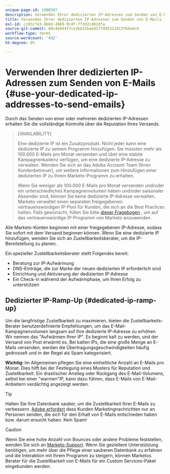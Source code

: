 ```yaml
---
unique-page-id: 1900587
description: Verwenden Ihrer dedizierten IP-Adressen zum Senden von E-Mails - Marketo Docs - Produktdokumentation
title: Verwenden Ihrer dedizierten IP-Adressen zum Senden von E-Mails
exl-id: cc83cf43-8b6d-4869-9c4f-7f3d2cd82dfa
source-git-commit: 88c4e844f7ce26b12bae8177dd5311813fb4adcb
workflow-type: tm+mt
source-wordcount: '432'
ht-degree: 0%

---
```


# Verwenden Ihrer dedizierten IP-Adressen zum Senden von E-Mails {#use-your-dedicated-ip-addresses-to-send-emails}

Durch das Senden von einer oder mehreren dedizierten IP-Adressen erhalten Sie die vollständige Kontrolle über die Reputation Ihres Versands.

>[!AVAILABILITY]
>
>Eine dedizierte IP ist ein Zusatzprodukt. Nicht jeder kann eine dedizierte IP zu seinem Programm hinzufügen. Sie müssten mehr als 100.000 E-Mails pro Monat versenden und über eine stabile Kampagnenkadenz verfügen, um eine dedizierte IP-Adresse zu verwalten. Wenden Sie sich an das Adobe Account Team (Ihren Kundenbetreuer), um weitere Informationen zum Hinzufügen einer dedizierten IP zu Ihrem Marketo-Programm zu erhalten.
>
>Wenn Sie weniger als 100.000 E-Mails pro Monat versenden und/oder ein unterschiedliches Kampagnenvolumen haben und/oder saisonaler Absender sind, können Sie keine dedizierte IP-Adresse verwalten. Marketo verwaltet einen separaten freigegebenen vertrauenswürdigen IP-Pool für Kunden, die sich an die Best Practices halten. Falls gewünscht, füllen Sie bitte [dieser Fragebogen](https://na-sjg.marketo.com/lp/marketoprivacydemo/Trusted-IP-Sending-Range-Program.html) , um auf das vertrauenswürdige IP-Programm von Marketo anzuwenden.

Alle Marketo-Konten beginnen mit einer freigegebenen IP-Adresse, sodass Sie sofort mit dem Versand beginnen können. Wenn Sie eine dedizierte IP hinzufügen, wenden Sie sich an Zustellbarkeitsberater, um die IP-Bereitstellung zu planen.

Ein spezieller Zustellbarkeitsberater stellt Folgendes bereit:

* Beratung zur IP-Aufwärmung
* DNS-Einträge, die zur Marke der neuen dedizierten IP erforderlich sind
* Einrichtung und Aktivierung der dedizierten IP-Adresse
* Ein Check-in während der Aufwärmphase, um Ihren Erfolg zu unterstützen

## Dedizierter IP-Ramp-Up {#dedicated-ip-ramp-up}

Um die langfristige Zustellbarkeit zu maximieren, bieten die Zustellbarkeits-Berater benutzerdefinierte Empfehlungen, um das E-Mail-Kampagnenvolumen langsam auf Ihre dedizierte IP-Adresse zu erhöhen. Wir nennen das &quot;Aufwärmen Ihrer IP&quot;. Es beginnt kalt zu werden, und der Versand von Post erwärmt es. Bei kalten IPs, die eine große Menge an E-Mails versenden, werden die Übertragungsgeschwindigkeiten häufig gedrosselt und in der Regel als Spam kategorisiert.

**Wichtig**: Im Allgemeinen pflegen Sie eine einheitliche Anzahl an E-Mails pro Monat. Dies hilft bei der Festlegung eines Musters für Reputation und Zustellbarkeit. Ein drastischer Anstieg oder Rückgang des E-Mail-Volumens, selbst bei einer &quot;warmen&quot;IP, kann dazu führen, dass E-Mails von E-Mail-Anbietern verdächtig angezeigt werden.

>[!TIP]
>
>Halten Sie Ihre Datenbank sauber, um die Zustellbarkeit Ihrer E-Mails zu verbessern. [Adobe erfordert](https://www.adobe.com/legal/terms/aup.html) dass Kunden Marketingnachrichten nur an Personen senden, die sich für den Erhalt von E-Mails entschieden haben bzw. darum ersucht haben. Kein Spam!

>[!CAUTION]
>
>Wenn Sie eine hohe Anzahl von Bounces oder andere Probleme feststellen, wenden Sie sich an [Marketo-Support](https://nation.marketo.com/t5/Support/ct-p/Support). Wenn Sie gezieltere Unterstützung benötigen, um mehr über die Pflege einer sauberen Datenbank zu erfahren und die Interaktion mit Ihrem Programm zu steigern, können Marketos Berater für die Zustellbarkeit von E-Mails für ein Custom Services-Paket eingebunden werden.
